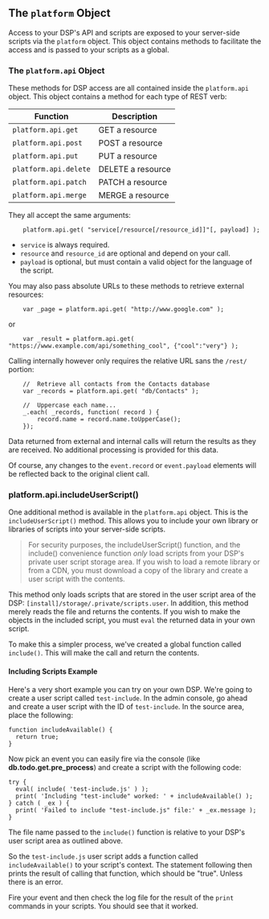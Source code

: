 ## The `platform` Object
Access to your DSP's API and scripts are exposed to your server-side scripts via the `platform` object. This object contains methods to facilitate the access and is passed to your scripts as a global. 

### The `platform.api` Object
These methods for DSP access are all contained inside the `platform.api` object. This object contains a method for each type of REST verb:

| Function | Description |
|----------|-------------|
| `platform.api.get` | GET a resource |
| `platform.api.post` | POST a resource |
| `platform.api.put` | PUT a resource |
| `platform.api.delete` | DELETE a resource |
| `platform.api.patch` | PATCH a resource |
| `platform.api.merge` | MERGE a resource |

They all accept the same arguments:

```
	platform.api.get( "service[/resource[/resource_id]]"[, payload] );
```

 * `service` is always required.
 * `resource` and `resource_id` are optional and depend on your call.
 * `payload` is optional, but must contain a valid object for the language of the script. 

You may also pass absolute URLs to these methods to retrieve external resources:

```
	var _page = platform.api.get( "http://www.google.com" );
```

or

```
	var _result = platform.api.get( "https://www.example.com/api/something_cool", {"cool":"very"} );
```

Calling internally however only requires the relative URL sans the `/rest/` portion:

```
	//	Retrieve all contacts from the Contacts database
	var _records = platform.api.get( "db/Contacts" );

	//	Uppercase each name...
	_.each( _records, function( record ) {
		record.name = record.name.toUpperCase();
	});
```

Data returned from external and internal calls will return the results as they are received. No additional processing is provided for this data.

Of course, any changes to the `event.record` or `event.payload` elements will be reflected back to the original client call. 

### platform.api.includeUserScript()
One additional method is available in the `platform.api` object. This is the `includeUserScript()` method. This allows you to include your own library or libraries of scripts into your server-side scripts.

> For security purposes, the includeUserScript() function, and the include() convenience function *only* load scripts from your DSP's private user script storage area. If you wish to load a remote library or from a CDN, you must download a copy of the library and create a user script with the contents.

This method only loads scripts that are stored in the user script area of the DSP: `[install]/storage/.private/scripts.user`. In addition, this method merely reads the file and returns the contents. If you wish to make the objects in the included script, you must `eval` the returned data in your own script.

To make this a simpler process, we've created a global function called `include()`. This will make the call and return the contents.

#### Including Scripts Example
Here's a very short example you can try on your own DSP. We're going to create a user script called `test-include`. In the admin console, go ahead and create a user script with the ID of `test-include`. In the source area, place the following:

```
function includeAvailable() {
  return true;
}
```

Now pick an event you can easily fire via the console (like **db.todo.get.pre_process**) and create a script with the following code:

```
try {
  eval( include( 'test-include.js' ) );
  print( 'Including "test-include" worked: ' + includeAvailable() );
} catch ( _ex ) { 
  print( 'Failed to include "test-include.js" file:' + _ex.message );
}
```

The file name passed to the `include()` function is relative to your DSP's user script area as outlined above. 

So the `test-include.js` user script adds a function called `includeAvailable()` to your script's context. The statement following then prints the result of calling that function, which should be "true". Unless there is an error.

Fire your event and then check the log file for the result of the `print` commands in your scripts. You should see that it worked.

